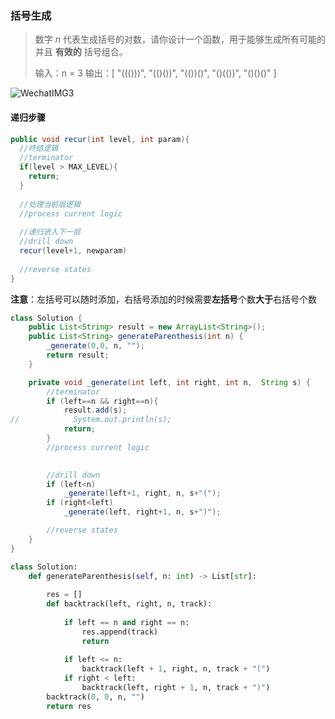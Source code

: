 ### 括号生成

> 数字 *n* 代表生成括号的对数，请你设计一个函数，用于能够生成所有可能的并且 **有效的** 括号组合。
>
> 输入：n = 3
> 输出：[
>        "((()))",
>        "(()())",
>        "(())()",
>        "()(())",
>        "()()()"
>      ]

![WechatIMG3](/Users/apple/Desktop/document/WechatIMG3.png)

#### 递归步骤

```java
public void recur(int level, int param){
  //终结逻辑
  //terminator
  if(level > MAX_LEVEL){
    return;
  }
  
  //处理当前层逻辑
  //process current logic
  
  //递归进入下一层
  //drill down
  recur(level+1, newparam)
    
  //reverse states
}
```

**注意**：左括号可以随时添加，右括号添加的时候需要**左括号**个数**大于**右括号个数

```java
class Solution {
    public List<String> result = new ArrayList<String>();
    public List<String> generateParenthesis(int n) {
        _generate(0,0, n, "");
        return result;
    }

    private void _generate(int left, int right, int n,  String s) {
        //terminator
        if (left==n && right==n){
            result.add(s);
//            System.out.println(s);
            return;
        }
        //process current logic

        
        //drill down
        if (left<n)
            _generate(left+1, right, n, s+"(");
        if (right<left)
            _generate(left, right+1, n, s+")");

        //reverse states
    }
}
```

```python
class Solution:
    def generateParenthesis(self, n: int) -> List[str]:
        
        res = []
        def backtrack(left, right, n, track):
          	
            if left == n and right == n:
                res.append(track)
                return
              
            if left <= n:
                backtrack(left + 1, right, n, track + "(")
            if right < left:
                backtrack(left, right + 1, n, track + ")")
        backtrack(0, 0, n, "")
        return res
```

